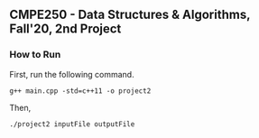 ## CMPE250 - Data Structures & Algorithms, Fall'20, 2nd Project

### How to Run

First, run the following command.

``
g++ main.cpp -std=c++11 -o project2
``

Then,

``
./project2 inputFile outputFile
``
